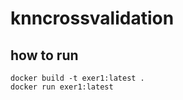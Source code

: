 # knncrossvalidation

## how to run
```shell script
docker build -t exer1:latest .
docker run exer1:latest
```